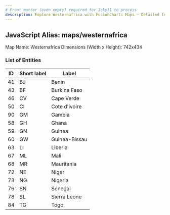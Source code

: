 ```yaml
---
# Front matter (even empty) required for Jekyll to process
description: Explore Westernafrica with FusionCharts Maps – Detailed features for seamless integration. Try now & enhance your data visualization today! 
---
```


## JavaScript Alias: maps/westernafrica

Map Name: Westernafrica
Dimensions (Width x Height): 742x434





### List of Entities

ID | Short label | Label
---|---|---|
41|BJ|Benin
43|BF|Burkina Faso
46|CV|Cape Verde
50|CI|Cote d'ivoire
90|GM|Gambia
58|GH|Ghana
59|GN|Guinea
60|GW|Guinea-Bissau
63|LI|Liberia
67|ML|Mali
68|MR|Mauritania
72|NE|Niger
73|NG|Nigeria
76|SN|Senegal
78|SL|Sierra Leone
84|TG|Togo

